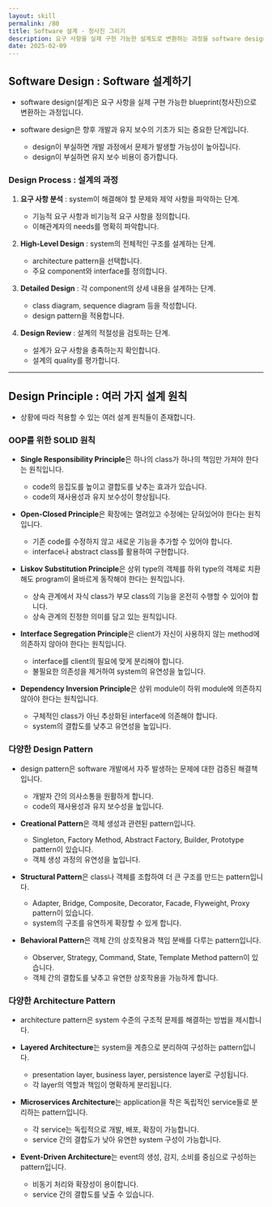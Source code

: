 ```yaml
---
layout: skill
permalink: /80
title: Software 설계 - 청사진 그리기
description: 요구 사항을 실제 구현 가능한 설계도로 변환하는 과정을 software design이라고 합니다.
date: 2025-02-09
---
```



## Software Design : Software 설계하기

- software design(설계)은 요구 사항을 실제 구현 가능한 blueprint(청사진)으로 변환하는 과정입니다.

- software design은 향후 개발과 유지 보수의 기초가 되는 중요한 단계입니다.
    - design이 부실하면 개발 과정에서 문제가 발생할 가능성이 높아집니다.
    - design이 부실하면 유지 보수 비용이 증가합니다.


### Design Process : 설계의 과정

1. **요구 사항 분석** : system이 해결해야 할 문제와 제약 사항을 파악하는 단계.
    - 기능적 요구 사항과 비기능적 요구 사항을 정의합니다.
    - 이해관계자의 needs를 명확히 파악합니다.

2. **High-Level Design** : system의 전체적인 구조를 설계하는 단계.
    - architecture pattern을 선택합니다.
    - 주요 component와 interface를 정의합니다.

3. **Detailed Design** : 각 component의 상세 내용을 설계하는 단계.
    - class diagram, sequence diagram 등을 작성합니다.
    - design pattern을 적용합니다.

4. **Design Review** : 설계의 적절성을 검토하는 단계.
    - 설계가 요구 사항을 충족하는지 확인합니다.
    - 설계의 quality를 평가합니다.


---


## Design Principle : 여러 가지 설계 원칙

- 상황에 따라 적용할 수 있는 여러 설계 원칙들이 존재합니다.


### OOP를 위한 SOLID 원칙

- **Single Responsibility Principle**은 하나의 class가 하나의 책임만 가져야 한다는 원칙입니다.
    - code의 응집도를 높이고 결합도를 낮추는 효과가 있습니다.
    - code의 재사용성과 유지 보수성이 향상됩니다.

- **Open-Closed Principle**은 확장에는 열려있고 수정에는 닫혀있어야 한다는 원칙입니다.
    - 기존 code를 수정하지 않고 새로운 기능을 추가할 수 있어야 합니다.
    - interface나 abstract class를 활용하여 구현합니다.

- **Liskov Substitution Principle**은 상위 type의 객체를 하위 type의 객체로 치환해도 program이 올바르게 동작해야 한다는 원칙입니다.
    - 상속 관계에서 자식 class가 부모 class의 기능을 온전히 수행할 수 있어야 합니다.
    - 상속 관계의 진정한 의미를 담고 있는 원칙입니다.

- **Interface Segregation Principle**은 client가 자신이 사용하지 않는 method에 의존하지 않아야 한다는 원칙입니다.
    - interface를 client의 필요에 맞게 분리해야 합니다.
    - 불필요한 의존성을 제거하여 system의 유연성을 높입니다.

- **Dependency Inversion Principle**은 상위 module이 하위 module에 의존하지 않아야 한다는 원칙입니다.
    - 구체적인 class가 아닌 추상화된 interface에 의존해야 합니다.
    - system의 결합도를 낮추고 유연성을 높입니다.


### 다양한 Design Pattern

- design pattern은 software 개발에서 자주 발생하는 문제에 대한 검증된 해결책입니다.
    - 개발자 간의 의사소통을 원활하게 합니다.
    - code의 재사용성과 유지 보수성을 높입니다.

- **Creational Pattern**은 객체 생성과 관련된 pattern입니다.
    - Singleton, Factory Method, Abstract Factory, Builder, Prototype pattern이 있습니다.
    - 객체 생성 과정의 유연성을 높입니다.

- **Structural Pattern**은 class나 객체를 조합하여 더 큰 구조를 만드는 pattern입니다.
    - Adapter, Bridge, Composite, Decorator, Facade, Flyweight, Proxy pattern이 있습니다.
    - system의 구조를 유연하게 확장할 수 있게 합니다.

- **Behavioral Pattern**은 객체 간의 상호작용과 책임 분배를 다루는 pattern입니다.
    - Observer, Strategy, Command, State, Template Method pattern이 있습니다.
    - 객체 간의 결합도를 낮추고 유연한 상호작용을 가능하게 합니다.


### 다양한 Architecture Pattern

- architecture pattern은 system 수준의 구조적 문제를 해결하는 방법을 제시합니다.

- **Layered Architecture**는 system을 계층으로 분리하여 구성하는 pattern입니다.
    - presentation layer, business layer, persistence layer로 구성됩니다.
    - 각 layer의 역할과 책임이 명확하게 분리됩니다.

- **Microservices Architecture**는 application을 작은 독립적인 service들로 분리하는 pattern입니다.
    - 각 service는 독립적으로 개발, 배포, 확장이 가능합니다.
    - service 간의 결합도가 낮아 유연한 system 구성이 가능합니다.

- **Event-Driven Architecture**는 event의 생성, 감지, 소비를 중심으로 구성하는 pattern입니다.
    - 비동기 처리와 확장성이 용이합니다.
    - service 간의 결합도를 낮출 수 있습니다.
